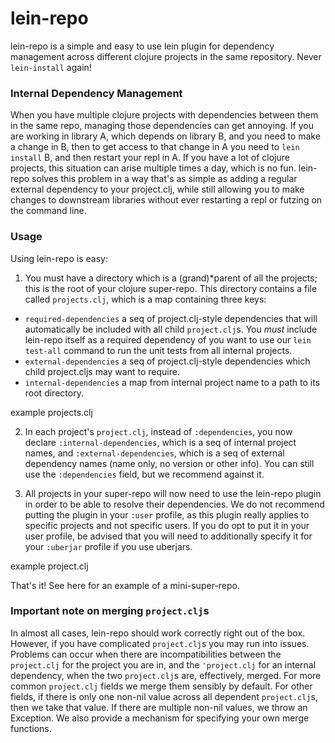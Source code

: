 lein-repo
=========

lein-repo is a simple and easy to use lein plugin for dependency management across different clojure projects in the same repository. Never `lein-install` again!


### Internal Dependency Management
When you have multiple clojure projects with dependencies between them in the same repo, managing those dependencies can get annoying. If you are working in library A, which depends on library B, and you need to make a change in B, then to get access to that change in A you need to `lein install` B, and then restart your repl in A. If you have a lot of clojure projects, this situation can arise multiple times a day, which is no fun. lein-repo solves this problem in a way that's as simple as adding a regular external dependency to your project.clj, while still allowing you to make changes to downstream libraries without ever restarting a repl or futzing on the command line.

### Usage

Using lein-repo is easy:

1. You must have a directory which is a (grand)*parent of all the projects; this is the root of your clojure super-repo. This directory contains a file called `projects.clj`, which is a map containing three keys: 

- `required-dependencies` a seq of project.clj-style dependencies that will automatically be included with all child `project.clj`s. You *must* include lein-repo itself as a required dependency of you want to use our `lein test-all` command to run the unit tests from all internal projects.
- `external-dependencies` a seq of project.clj-style dependencies which child project.cljs may want to require.
- `internal-dependencies` a map from internal project name to a path to its root directory. 

example projects.clj

2. In each project's `project.clj`, instead of `:dependencies`, you now declare `:internal-dependencies`, which is a seq of internal project names, and `:external-dependencies`, which is a seq of external dependency names (name only, no version or other info). You can still use the `:dependencies` field, but we recommend against it.

3. All projects in your super-repo will now need to use the lein-repo plugin in order to be able to resolve their dependencies. We do not recommend putting the plugin in your `:user` profile, as this plugin really applies to specific projects and not specific users. If you do opt to put it in your user profile, be advised that you will need to additionally specify it for your `:uberjar` profile if you use uberjars.

example project.clj

That's it! See here for an example of a mini-super-repo.

### Important note on merging `project.clj`s

In almost all cases, lein-repo should work correctly right out of the box. However, if you have complicated `project.clj`s you may run into issues. Problems can occur when there are incompatibilities between the `project.clj` for the project you are in, and the `'project.clj` for an internal dependency, when the two `project.clj`s are, effectively, merged. For more common `project.clj` fields we merge them sensibly by default. For other fields, if there is only one non-nil value across all dependent `project.clj`s, then we take that value. If there are multiple non-nil values, we throw an Exception. We also provide a mechanism for specifying your own merge functions.


